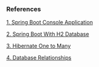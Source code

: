 ### References

[1. Spring Boot Console Application](https://www.baeldung.com/spring-boot-console-app)

[2. Spring Boot With H2 Database](https://www.baeldung.com/spring-boot-h2-database)

[3. Hibernate One to Many](https://www.baeldung.com/hibernate-one-to-many)

[4. Database Relationships](https://www.youtube.com/watch?v=CvDS6DltIno)
